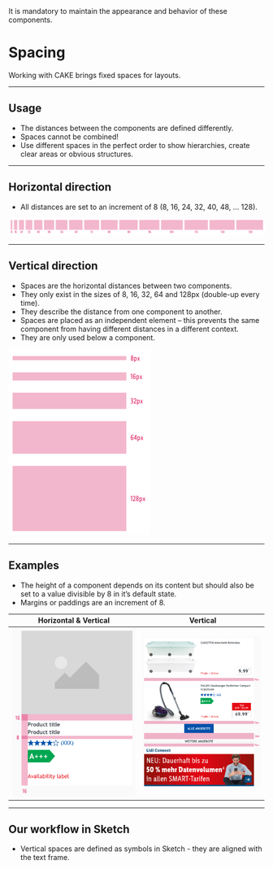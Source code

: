 <AlertWarning alertHeadline="Not modifiable">
It is mandatory to maintain the appearance and behavior of these components.
</AlertWarning>

# Spacing

Working with CAKE brings fixed spaces for layouts.

---

## Usage

- The distances between the components are defined differently.
- Spaces cannot be combined!
- Use different spaces in the perfect order to show hierarchies, create clear areas or obvious structures.

---

## Horizontal direction

- All distances are set to an increment of 8 (8, 16, 24, 32, 40, 48, … 128).

![horizontal-spaces](assets/horizontal@1x.png)

---

## Vertical direction

- Spaces are the horizontal distances between two components.
- They only exist in the sizes of 8, 16, 32, 64 and 128px (double-up every time).
- They describe the distance from one component to another.
- Spaces are placed as an independent element – this prevents the same component from having different distances in a different context.
- They are only used below a component.

![vertical-spaces](assets/vertical@1x.png)

---

## Examples

- The height of a component depends on its content but should also be set to a value divisible by 8 in it’s default state.
- Margins or paddings are an increment of 8.

| Horizontal & Vertical | Vertical |
|---|---|
| ![Example: Spaces](assets/example-1@1x.png) | ![Example: Spaces](assets/example-2@1x.png) |

---

## Our workflow in Sketch

- Vertical spaces are defined as symbols in Sketch - they are aligned with the text frame.
